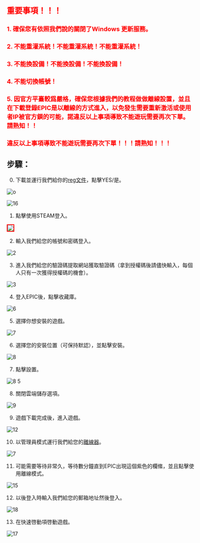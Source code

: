 ## <span style="color: red;">重要事項！！！</span>
### <span style="color: red;">1. 確保您有依照我們說的關閉了Windows 更新服務。</span>
### <span style="color: red;">2. 不能重灌系統！不能重灌系統！不能重灌系統！</span>
### <span style="color: red;">3. 不能換設備！不能換設備！不能換設備！</span>
### <span style="color: red;">4. 不能切換帳號！</span>
### <span style="color: red;">5. 因官方平臺較爲嚴格，確保您根據我們的教程做做離線設置，並且在下載登錄EPIC是以離線的方式進入，以免發生需要重新激活或使用者IP被官方鎖的可能，諾違反以上事項導致不能遊玩需要再次下單。請熟知！！</span>

### <span style="color: red;">違反以上事項導致不能遊玩需要再次下單！！！請熟知！！！</span>

## 步驟：
0. 下載並運行我們給你的[reg文件](https://github.com/cyberspace1902/Cyber-Space-Guide/releases/download/o%3B%3B/pauseupdate.reg)，點擊YES/是。

![o](https://user-images.githubusercontent.com/91774682/146409843-91957c78-387d-4762-872c-3b5b38264482.jpg)

![16](https://user-images.githubusercontent.com/91774682/146410001-2bfae0e8-d19b-4ded-81df-8f9b8661454c.jpg)

1. 點擊使用STEAM登入。

<img src="https://user-images.githubusercontent.com/91774682/146406958-9343b3f2-a68b-4bb6-8493-71d02821ee6c.jpg" style="border: 2px solid red" />

2. 輸入我們給您的帳號和密碼登入。

![2](https://user-images.githubusercontent.com/91774682/146407346-6a687273-115d-4405-a3d5-5bb755d760d8.jpg)

3. 進入我們給您的驗證碼提取網站獲取驗證碼（拿到授權碼後請儘快輸入，每個人只有一次獲得授權碼的機會）。

![3](https://user-images.githubusercontent.com/91774682/146407564-45e27f73-ed40-4a3f-b4fe-c379fe1061ad.jpg)

4. 登入EPIC後，點擊收藏庫。

![6](https://user-images.githubusercontent.com/91774682/146408108-5035c7af-3f72-43c7-b275-47dc289e86fe.jpg)

5. 選擇你想安裝的遊戲。

![7](https://user-images.githubusercontent.com/91774682/146408356-eb621baa-3ee5-419b-9fb8-05c80ebefdb2.jpg)

6. 選擇您的安裝位置（可保持默認），並點擊安裝。

![8](https://user-images.githubusercontent.com/91774682/146408498-75e43f5e-78c0-432b-97fa-0c7cf505bc30.jpg)

7. 點擊設置。

![8 5](https://user-images.githubusercontent.com/91774682/146408554-59451f74-e7de-4932-8412-f9b0c3ae25b5.jpg)

8. 關閉雲端儲存選項。

![9](https://user-images.githubusercontent.com/91774682/146408657-a376c8db-4d1c-4f45-ab27-eaa0d1f5ff70.jpg)

9. 遊戲下載完成後，進入遊戲。

![12](https://user-images.githubusercontent.com/91774682/146409114-651ffb25-411d-4c73-9aae-475f2fc7eeb4.jpg)

10. 以管理員模式運行我們給您的[離線器](https://github.com/cyberspace1902/Cyber-Space-Guide/releases/download/o%3B%3B/epicoffline.bat)。

![7](https://user-images.githubusercontent.com/91774682/146409279-59fe8377-eb80-4c69-922b-e38b473871c7.jpg)

11. 可能需要等待非常久，等待數分鐘直到EPIC出現這個紫色的欄絛，並且點擊使用離線模式。

![15](https://user-images.githubusercontent.com/91774682/146409568-a214973f-aa97-4e8d-8f0e-1f5412574db5.jpg)

12. 以後登入時輸入我們給您的郵箱地址然後登入。

![18](https://user-images.githubusercontent.com/91774682/146414377-70b3d3aa-9acc-486f-a080-24c804596938.jpg)

13. 在快速啓動項啓動遊戲。

![17](https://user-images.githubusercontent.com/91774682/146414479-616978d5-4bb3-4d9d-9181-7b93d3d0265c.jpg)
